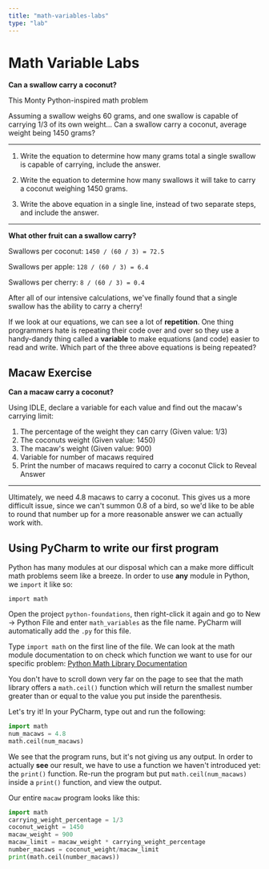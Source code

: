 ```yaml
---
title: "math-variables-labs"
type: "lab"
---
```


# Math Variable Labs

**Can a swallow carry a coconut?**

This Monty Python-inspired math problem

Assuming a swallow weighs 60 grams, and one swallow is capable of carrying 1/3 of its own weight…​ Can a swallow carry a coconut, average weight being 1450 grams?

---

1. Write the equation to determine how many grams total a single swallow is capable of carrying, include the answer.

2. Write the equation to determine how many swallows it will take to carry a coconut weighing 1450 grams.

3. Write the above equation in a single line, instead of two separate steps, and include the answer.

---

**What other fruit can a swallow carry?**

Swallows per coconut: `1450 / (60 / 3) = 72.5`

Swallows per apple: `128 / (60 / 3) = 6.4`

Swallows per cherry: `8 / (60 / 3) = 0.4`

After all of our intensive calculations, we've finally found that a single swallow has the ability to carry a cherry!

If we look at our equations, we can see a lot of **repetition**. One thing programmers hate is repeating their code over and over so they use a handy-dandy thing called a **variable** to make equations (and code) easier to read and write. Which part of the three above equations is being repeated?

## Macaw Exercise

**Can a macaw carry a coconut?**

Using IDLE, declare a variable for each value and find out the macaw's carrying limit:

1. The percentage of the weight they can carry (Given value: 1/3)
2. The coconuts weight (Given value: 1450)
3. The macaw's weight (Given value: 900)
4. Variable for number of macaws required
5. Print the number of macaws required to carry a coconut
Click to Reveal Answer

* * *

Ultimately, we need 4.8 macaws to carry a coconut. This gives us a more difficult issue, since we can't summon 0.8 of a bird, so we'd like to be able to round that number up for a more reasonable answer we can actually work with.

## Using PyCharm to write our first program

Python has many modules at our disposal which can a make more difficult math problems seem like a breeze. In order to use **any** module in Python, we `import` it like so:
```
import math
```
Open the project `python-foundations`, then right-click it again and go to New → Python File and enter `math_variables` as the file name. PyCharm will automatically add the `.py` for this file.

Type `import math` on the first line of the file. We can look at the math module documentation to on check which function we want to use for our specific problem: [Python Math Library Documentation](https://docs.python.org/3.0/library/math.html)

You don't have to scroll down very far on the page to see that the math library offers a `math.ceil()` function which will return the smallest number greater than or equal to the value you put inside the parenthesis.

Let's try it! In your PyCharm, type out and run the following:
```python
import math
num_macaws = 4.8
math.ceil(num_macaws)
```
We see that the program runs, but it's not giving us any output. In order to actually **see** our result, we have to use a function we haven't introduced yet: the `print()` function. Re-run the program but put `math.ceil(num_macaws)` inside a `print()` function, and view the output.

Our entire `macaw` program looks like this:
```python
import math
carrying_weight_percentage = 1/3
coconut_weight = 1450
macaw_weight = 900
macaw_limit = macaw_weight * carrying_weight_percentage
number_macaws = coconut_weight/macaw_limit
print(math.ceil(number_macaws))
```
